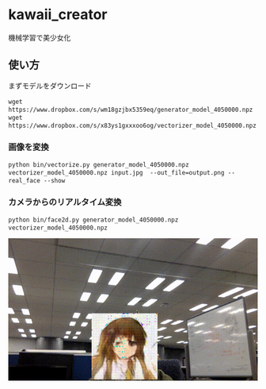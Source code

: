# kawaii_creator

機械学習で美少女化 

使い方
---

まずモデルをダウンロード

```
wget https://www.dropbox.com/s/wm18gzjbx5359eq/generator_model_4050000.npz
wget https://www.dropbox.com/s/x83ys1gxxxoo6og/vectorizer_model_4050000.npz
```

###  画像を変換

```
python bin/vectorize.py generator_model_4050000.npz vectorizer_model_4050000.npz input.jpg  --out_file=output.png --real_face --show
```

###  カメラからのリアルタイム変換

```
python bin/face2d.py generator_model_4050000.npz vectorizer_model_4050000.npz
```

![myface2d](sample/myface2d.gif)
